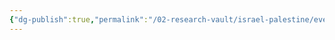 ```yaml
---
{"dg-publish":true,"permalink":"/02-research-vault/israel-palestine/events/1947-un-partition-plan/","updated":"2025-08-21T16:57:16.203-04:00"}
---
```


